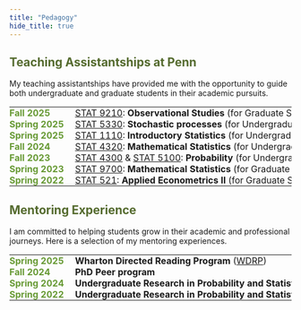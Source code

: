 ```yaml
---
title: "Pedagogy"
hide_title: true
---
```


<style>
    :root {
        --olive-color: rgb(102, 153, 51); /* Define a CSS variable for the olive color */
    }
    
    /* Style the table to remove borders and padding */
    .ta-table td {
        border: none !important; /* Add this line to remove borders */
        padding: 0;
        vertical-align: top;
    }

    /* This rule styles the table rows and removes the border */
    .ta-table tr {
        border-bottom: none !important;
    }
    
    .ta-table {
        border-collapse: collapse; /* Prevents gaps between cells */
        width: 100%;
    }

    /* Style the first column specifically for the year and semester text */
    .ta-table td:first-child {
        font-weight: bold;
        color: var(--olive-color);
        padding-right: 20px; /* Add some space between the columns */
        white-space: nowrap; /* Prevent the text from wrapping */
    }
    .ta-table td:last-child {
        white-space: nowrap;
    }
    
/*     /* Add a border to the bottom of each row for separation */
    .ta-table tr:not(:last-child) {
        border-bottom: 1px solid #ddd;
    } */

/*     /* Style the link text */
    .ta-table a {
        color: var(--olive-color); /* Make links the same color as the header */
        text-decoration: none; /* Remove the underline */
    } */
    .ta-table a:hover {
        text-decoration: underline; /* Add underline on hover for usability */
    }
</style>

<h2 style="color: #556B2F;">Teaching Assistantships at Penn</h2>
My teaching assistantships have provided me with the opportunity to guide both undergraduate and graduate students in their academic pursuits.
<table class="ta-table">
    <tbody>
        <tr>
            <td>Fall 2025</td>
            <td><a href="/docs/course_syllabi/stat9210.pdf">STAT 9210</a>: <strong>Observational Studies</strong> (for Graduate Students)</td>
        </tr>
        <tr>
            <td>Spring 2025</td>
            <td><a href="/docs/course_syllabi/stat5330.pdf">STAT 5330</a>: <strong>Stochastic processes</strong> (for Undergraduate Students)</td>
        </tr>
        <tr>
            <td>Spring 2025</td>
            <td><a href="/docs/course_syllabi/stat1110.pdf">STAT 1110</a>: <strong>Introductory Statistics</strong> (for Undergraduate Students)</td>
        </tr>
        <tr>
            <td>Fall 2024</td>
            <td><a href="/docs/course_syllabi/stat4320.pdf">STAT 4320</a>: <strong>Mathematical Statistics</strong> (for Undergraduate Students)</td>
        </tr>
        <tr>
            <td>Fall 2023</td>
            <td><a href="/docs/course_syllabi/STAT4300.pdf">STAT 4300</a> & <a href="/docs/course_syllabi/stat5100.pdf">STAT 5100</a>: <strong>Probability</strong> (for Undergraduate/Graduate Students)</td>
        </tr>
        <tr>
            <td>Spring 2023</td>
            <td><a href="/docs/course_syllabi/stat9700.pdf">STAT 9700</a>: <strong>Mathematical Statistics</strong> (for Graduate Students)</td>
        </tr>
        <tr>
            <td>Spring 2022</td>
            <td><a href="/docs/course_syllabi/stat521.pdf">STAT 521</a>: <strong>Applied Econometrics II</strong> (for Graduate Students)</td>
        </tr>
    </tbody>
</table>



<h2 style="color: #556B2F;">Mentoring Experience</h2>
I am committed to helping students grow in their academic and professional journeys. Here is a selection of my mentoring experiences.
<table class="ta-table">
    <tbody>
        <tr>
            <td>Spring 2025</td>
            <td><strong>Wharton Directed Reading Program</strong> (<a href="https://sites.google.com/view/wharton-drp/">WDRP</a>) </td>
        </tr>
        <tr>
            <td>Fall 2024</td>
            <td><strong>PhD Peer program</strong> </td>
        </tr>
        <tr>
            <td>Spring 2024</td>
            <td><strong>Undergraduate Research in Probability and Statistics</strong> (<a href="https://sites.google.com/view/urps-penn">URPS</a>) </td>
        </tr>
        <tr>
            <td>Spring 2022</td>
            <td><strong>Undergraduate Research in Probability and Statistics</strong> (<a href="https://sites.google.com/view/urps-penn">URPS</a>) </td>
        </tr>
    </tbody>
</table>



<!-- Add a style tag with CSS to control the layout -->
<style>
  .content-container {
    display: flex;
    align-items: flex-start;
  }
  .text-container {
    flex-grow: 1;
  }

  .side-image {
    margin-top: 5px;
    margin-left: 30px; /* Adjust the space between the image and the text */
    max-width: 40%; /* Adjust the width of the image */
    border-radius: 2%; /* Make the image circular */
    overflow: hidden; /* Hide anything outside of the circle */
  }

  /* Responsive design for smaller screens */
  @media (max-width: 768px) {
    .side-image {
      max-width: 100%;
      margin-left: 0;
      margin-bottom: 20px;
    }

    .content-container {
      flex-direction: column;
    }
  }
</style>
